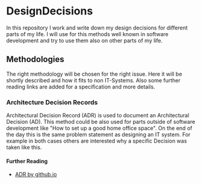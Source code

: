# DesignDecisions
In this repository I work and write down my design decisions for different parts of my life. I will use for this methods
well known in software development and try to use them also on other parts of my life.

## Methodologies
The right methodology will be chosen for the right issue. Here it will be shortly described and how it fits to non IT-Systems.
Also some further reading links are added for a specification and more details.

### Architecture Decision Records
Architectural Decision Record (ADR) is used to document an Architectural Decision (AD). This method could be also used for parts outside
of software development like "How to set up a good home office space". On the end of the day this is the same problem statement as designing
an IT system. For example in both cases others are interested why a specific Decision was taken like this. 

#### Further Reading
* [ADR by github.io](https://adr.github.io/)